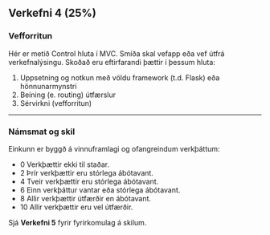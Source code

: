 ## Verkefni 4 (25%)

### Vefforritun 
Hér er metið Control hluta í MVC. Smíða skal vefapp eða vef útfrá verkefnalýsingu. Skoðað eru eftirfarandi þættir í þessum hluta:

1. Uppsetning og notkun með völdu framework (t.d. Flask) eða hönnunarmynstri 
1. Beining (e. routing) útfærslur
1. Sérvirkni (vefforritun)
<!-- 1. Notkun á söfnum --> 

---

### Námsmat og skil
Einkunn er byggð á vinnuframlagi og ofangreindum verkþáttum:

- 0	 Verkþættir ekki til staðar.
- 2  Þrír verkþættir eru stórlega ábótavant.
- 4	 Tveir verkþættir eru stórlega ábótavant.
- 6	 Einn verkþáttur vantar eða stórlega ábótavant.
- 8	 Allir verkþættir útfærðir en ábótavant.
- 10 Allir verkþættir eru vel útfærðir. 

Sjá **Verkefni 5** fyrir fyrirkomulag á skilum.


